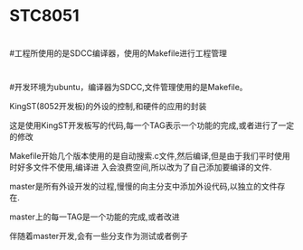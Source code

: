 # STC8051
#
#工程所使用的是SDCC编译器，使用的Makefile进行工程管理
#

#开发环境为ubuntu，编译器为SDCC,文件管理使用的是Makefile。

KingST(8052开发板)的外设的控制,和硬件的应用的封装

这是使用KingST开发板写的代码,每一个TAG表示一个功能的完成,或者进行了一定的修改

Makefile开始几个版本使用的是自动搜索.c文件,然后编译,但是由于我们平时使用时好多文件不使用,编译进
入会浪费空间,所以改为了自己添加要编译的文件.

master是所有外设开发的过程,慢慢的向主分支中添加外设代码,以独立的文件存在.

master上的每一TAG是一个功能的完成,或者改进

伴随着master开发,会有一些分支作为测试或者例子
